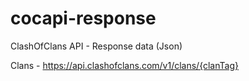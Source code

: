 # cocapi-response
ClashOfClans API - Response data (Json)

Clans - https://api.clashofclans.com/v1/clans/{clanTag} 
